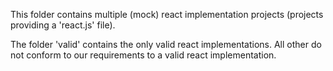 This folder contains multiple (mock) react implementation projects (projects providing a 'react.js' file).

The folder 'valid' contains the only valid react implementations. All other do not conform to our
requirements to a valid react implementation.
